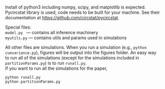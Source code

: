 Install of python3 including numpy, scipy, and matplotlib is expected.  Pycircstat library is used, code needs to be built for your machine.  See their documentation at https://github.com/circstat/pycircstat.  

Special files:  
`model.py ` — contains all inference machinery  
`myutils.py` — contains utils and params used in simulations  

All other files are simulations.  When you run a simulation (e.g., `python cuevariance.py`), figures will be output into the figures folder.  An easy way to run all of the simulations (except for the simulations included in `partitionParams.py`) is to run `runall.py`.    
If you want to run all the simulations for the paper, 
```
python runall.py
python partitionParams.py
```
